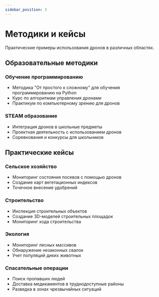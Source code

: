 ```yaml
---
sidebar_position: 3
---
```


# Методики и кейсы

Практические примеры использования дронов в различных областях.

## Образовательные методики

### Обучение программированию

- Методика "От простого к сложному" для обучения программированию на Python
- Курс по алгоритмам управления дронами
- Практикум по компьютерному зрению для дронов

### STEAM образование

- Интеграция дронов в школьные предметы
- Проектная деятельность с использованием дронов
- Соревнования и конкурсы для школьников

## Практические кейсы

### Сельское хозяйство

- Мониторинг состояния посевов с помощью дронов
- Создание карт вегетационных индексов
- Точечное внесение удобрений

### Строительство

- Инспекция строительных объектов
- Создание 3D-моделей строительных площадок
- Мониторинг хода строительства

### Экология

- Мониторинг лесных массивов
- Обнаружение незаконных свалок
- Учет популяций диких животных

### Спасательные операции

- Поиск пропавших людей
- Доставка медикаментов в труднодоступные районы
- Разведка в зонах чрезвычайных ситуаций 